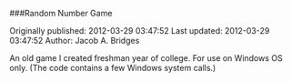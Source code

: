 ###Random Number Game

Originally published: 2012-03-29 03:47:52
Last updated: 2012-03-29 03:47:52
Author: Jacob A. Bridges

An old game I created freshman year of college. For use on Windows OS only. (The code contains a few Windows system calls.)